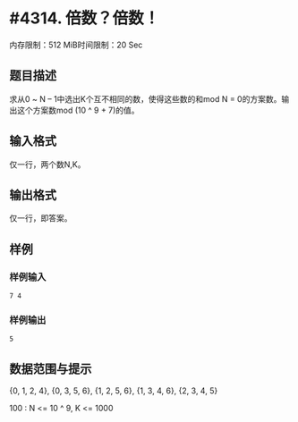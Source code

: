 # #4314. 倍数？倍数！

内存限制：512 MiB时间限制：20 Sec

## 题目描述

求从0 ~ N &ndash; 1中选出K个互不相同的数，使得这些数的和mod N = 0的方案数。输出这个方案数mod (10 ^ 9 + 7)的值。

## 输入格式

仅一行，两个数N,K。

## 输出格式

仅一行，即答案。

## 样例

### 样例输入

    
    7 4
    

### 样例输出

    
    5
    

## 数据范围与提示

{0, 1, 2, 4}, {0, 3, 5, 6}, {1, 2, 5, 6}, {1, 3, 4, 6}, {2, 3, 4, 5}

100 : N <= 10 ^ 9, K <= 1000
